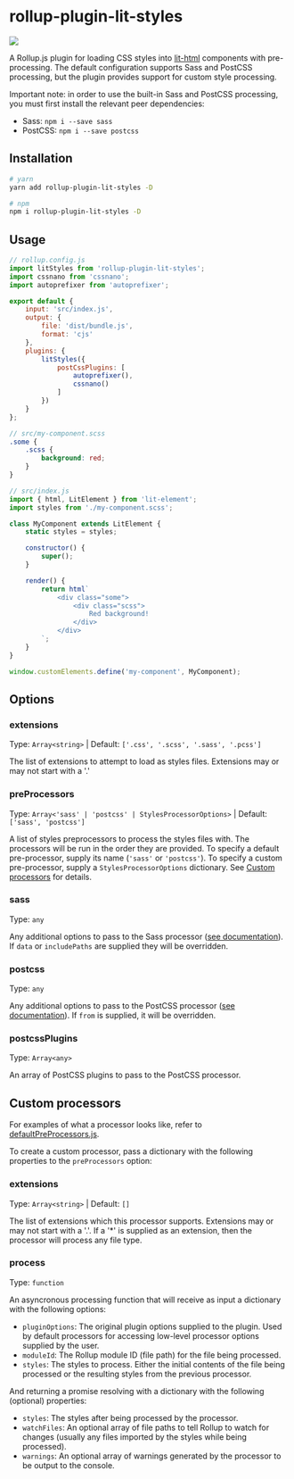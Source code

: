 # rollup-plugin-lit-styles

<p>
    <a href="https://david-dm.org/blake-mealey/rollup-plugin-lit-styles?type=dev" alt="David">
        <img src="https://img.shields.io/david/dev/blake-mealey/rollup-plugin-lit-styles" /></a>
</p>

A Rollup.js plugin for loading CSS styles into [lit-html](https://lit-html.polymer-project.org/) components with pre-processing.
The default configuration supports Sass and PostCSS processing, but the plugin provides
support for custom style processing.

Important note: in order to use the built-in Sass and PostCSS processing, you must first
install the relevant peer dependencies:

* Sass: `npm i --save sass`
* PostCSS: `npm i --save postcss`

## Installation

```sh
# yarn
yarn add rollup-plugin-lit-styles -D

# npm
npm i rollup-plugin-lit-styles -D
```

## Usage

```js
// rollup.config.js
import litStyles from 'rollup-plugin-lit-styles';
import cssnano from 'cssnano';
import autoprefixer from 'autoprefixer';

export default {
    input: 'src/index.js',
    output: {
        file: 'dist/bundle.js',
        format: 'cjs'
    },
    plugins: {
        litStyles({
            postCssPlugins: [
                autoprefixer(),
                cssnano()
            ]
        })
    }
};
```

```scss
// src/my-component.scss
.some {
    .scss {
        background: red;
    }
}
```

```js
// src/index.js
import { html, LitElement } from 'lit-element';
import styles from './my-component.scss';

class MyComponent extends LitElement {
    static styles = styles;

    constructor() {
        super();
    }

    render() {
        return html`
            <div class="some">
                <div class="scss">
                    Red background!
                </div>
            </div>
        `;
    }
}

window.customElements.define('my-component', MyComponent);
```

## Options

### extensions

Type: `Array<string>` | Default: `['.css', '.scss', '.sass', '.pcss']`

The list of extensions to attempt to load as styles files. Extensions may or may not
start with a '.'

### preProcessors

Type: `Array<'sass' | 'postcss' | StylesProcessorOptions>` | Default: `['sass', 'postcss']`

A list of styles preprocessors to process the styles files with. The processors
will be run in the order they are provided. To specify a default pre-processor,
supply its name (`'sass'` or `'postcss'`). To specify a custom pre-processor, supply
a `StylesProcessorOptions` dictionary. See [Custom processors](#custom-processors) for
details.

### sass

Type: `any`

Any additional options to pass to the Sass processor ([see documentation](https://www.npmjs.com/package/sass#api)).
If `data` or `includePaths` are supplied they will be overridden.

### postcss

Type: `any`

Any additional options to pass to the PostCSS processor ([see documentation](http://api.postcss.org/global.html#processOptions)).
If `from` is supplied, it will be overridden.

### postcssPlugins

Type: `Array<any>`

An array of PostCSS plugins to pass to the PostCSS processor.

## Custom processors

For examples of what a processor looks like, refer to [defaultPreProcessors.js](./src/defaultPreProcessors.js).

To create a custom processor, pass a dictionary with the following properties to the
`preProcessors` option:

### extensions

Type: `Array<string>` | Default: `[]`

The list of extensions which this processor supports. Extensions may or may
not start with a '.'. If a '*' is supplied as an extension, then the processor
will process any file type.

### process

Type: `function`

An asyncronous processing function that will receive as input a dictionary with the following options:

* `pluginOptions`: The original plugin options supplied to the plugin. Used by default
  processors for accessing low-level processor options supplied by the user.
* `moduleId`: The Rollup module ID (file path) for the file being processed.
* `styles`: The styles to process. Either the initial contents of the file being
  processed or the resulting styles from the previous processor.

And returning a promise resolving with a dictionary with the following (optional)
properties:

* `styles`: The styles after being processed by the processor.
* `watchFiles`: An optional array of file paths to tell Rollup to watch for changes
  (usually any files imported by the styles while being processed).
* `warnings`: An optional array of warnings generated by the processor to be output to
  the console.

